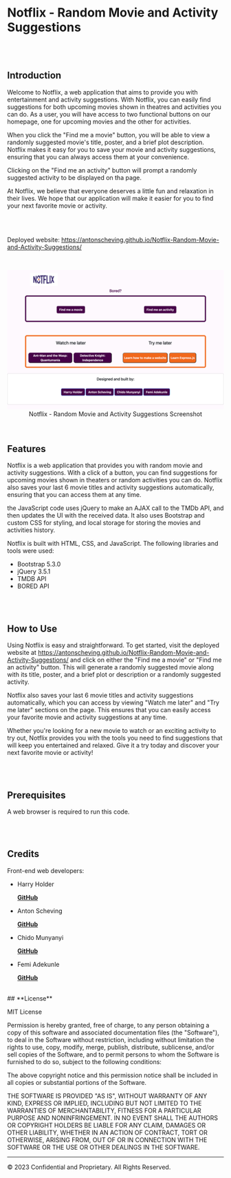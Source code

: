 
# Notflix - Random Movie and Activity Suggestions

<br><br>

## **Introduction**

Welcome to Notflix, a web application that aims to provide you with entertainment and activity suggestions. With Notflix, you can easily find suggestions for both upcoming movies shown in theatres and activities you can do. As a user, you will have access to two functional buttons on our homepage, one for upcoming movies and the other for activities.

When you click the "Find me a movie" button, you will be able to view a randomly suggested movie's title, poster, and a brief plot description. Notflix makes it easy for you to save your movie and activity suggestions, ensuring that you can always access them at your convenience.

Clicking on the "Find me an activity" button will prompt a randomly suggested activity to be displayed on tha page.

At Notflix, we believe that everyone deserves a little fun and relaxation in their lives. We hope that our application will make it easier for you to find your next favorite movie or activity.

<br><br>

Deployed website: https://antonscheving.github.io/Notflix-Random-Movie-and-Activity-Suggestions/

<br>

<p align="center">
  <img alt="Notflix - Random Movie and Activity Suggestions" [Screenshot] src="assets/images/Notflix-screenshot.png"><br>
Notflix - Random Movie and Activity Suggestions Screenshot
</p>

<br>

## **Features**

Notflix is a web application that provides you with random movie and activity suggestions. With a click of a button, you can find suggestions for upcoming movies shown in theaters or random activities you can do. Notflix also saves your last 6 movie titles and activity suggestions automatically, ensuring that you can access them at any time.

the JavaScript code uses jQuery to make an AJAX call to the TMDb API, and then updates the UI with the received data. It also uses Bootstrap and custom CSS for styling, and local storage for storing the movies and activities history.


Notflix is built with HTML, CSS, and JavaScript. The following libraries and tools were used:

* Bootstrap 5.3.0
* jQuery 3.5.1
* TMDB API
* BORED API


<br><br>

## **How to Use**

Using Notflix is easy and straightforward. To get started, visit the deployed website at https://antonscheving.github.io/Notflix-Random-Movie-and-Activity-Suggestions/ and click on either the "Find me a movie" or "Find me an activity" button. This will generate a randomly suggested movie along with its title, poster, and a brief plot or description or a randomly suggested activity.

Notflix also saves your last 6 movie titles and activity suggestions automatically, which you can access by viewing "Watch me later" and 
"Try me later" sections on the page. This ensures that you can easily access your favorite movie and activity suggestions at any time.

Whether you're looking for a new movie to watch or an exciting activity to try out, Notflix provides you with the tools you need to find suggestions that will keep you entertained and relaxed. Give it a try today and discover your next favorite movie or activity!

<br><br>

## **Prerequisites**

A web browser is required to run this code.

<br>
<br>

## **Credits**

Front-end web developers: 
* Harry Holder <p><strong><a href="https://github.com/HarryUnderscore13">GitHub</a></strong>
* Anton Scheving <p><strong><a href="https://github.com/AntonScheving">GitHub</a></strong>
* Chido Munyanyi <p><strong><a href="https://github.com/ChidoMunyanyi">GitHub</a></strong>
* Femi Adekunle <p><strong><a href="https://github.com/Phemyx1">GitHub</a></strong>


<br>
## **License**

MIT License

Permission is hereby granted, free of charge, to any person obtaining a copy
of this software and associated documentation files (the "Software"), to deal
in the Software without restriction, including without limitation the rights
to use, copy, modify, merge, publish, distribute, sublicense, and/or sell
copies of the Software, and to permit persons to whom the Software is
furnished to do so, subject to the following conditions:

The above copyright notice and this permission notice shall be included in all
copies or substantial portions of the Software.

THE SOFTWARE IS PROVIDED "AS IS", WITHOUT WARRANTY OF ANY KIND, EXPRESS OR
IMPLIED, INCLUDING BUT NOT LIMITED TO THE WARRANTIES OF MERCHANTABILITY,
FITNESS FOR A PARTICULAR PURPOSE AND NONINFRINGEMENT. IN NO EVENT SHALL THE
AUTHORS OR COPYRIGHT HOLDERS BE LIABLE FOR ANY CLAIM, DAMAGES OR OTHER
LIABILITY, WHETHER IN AN ACTION OF CONTRACT, TORT OR OTHERWISE, ARISING FROM,
OUT OF OR IN CONNECTION WITH THE SOFTWARE OR THE USE OR OTHER DEALINGS IN THE
SOFTWARE.

---
© 2023 Confidential and Proprietary. All Rights Reserved.